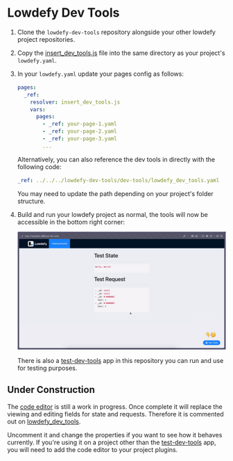 # Lowdefy Dev Tools

1. Clone the `lowdefy-dev-tools` repository alongside your other lowdefy project repositories.
2. Copy the [insert_dev_tools.js](./apps/test-dev-tools/insert_dev_tools.js) file into the same directory as your project's `lowdefy.yaml`.
3. In your `lowdefy.yaml` update your pages config as follows:

    ```yaml
    pages:
      _ref:
        resolver: insert_dev_tools.js
        vars:
          pages:
            - _ref: your-page-1.yaml
            - _ref: your-page-2.yaml
            - _ref: your-page-3.yaml
            ...
    ```

    Alternatively, you can also reference the dev tools in directly with the following code:

    ```yaml
    _ref: ../../../lowdefy-dev-tools/dev-tools/lowdefy_dev_tools.yaml
    ```

    You may need to update the path depending on your project's folder structure.

4. Build and run your lowdefy project as normal, the tools will now be accessible in the bottom right corner:

    ![Dev Tools](./images/dev_tools.gif)

    There is also a [test-dev-tools](./apps/test-dev-tools/) app in this repository you can run and use for testing purposes.

## Under Construction

The [code editor](./dev-tools/view_code_editor/view_code_editor.yaml) is still a work in progress. Once complete it will replace the viewing and editing fields for state and requests. Therefore it is commented out on [lowdefy_dev_tools](./dev-tools/lowdefy_dev_tools.yaml).

Uncomment it and change the properties if you want to see how it behaves currently. If you're using it on a project other than the [test-dev-tools](./apps/test-dev-tools/) app, you will need to add the code editor to your project plugins.
